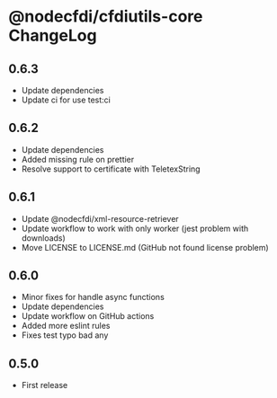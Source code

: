 # @nodecfdi/cfdiutils-core ChangeLog

## 0.6.3
- Update dependencies
- Update ci for use test:ci

## 0.6.2

- Update dependencies
- Added missing rule on prettier
- Resolve support to certificate with TeletexString

## 0.6.1

- Update @nodecfdi/xml-resource-retriever
- Update workflow to work with only worker (jest problem with downloads)
- Move LICENSE to LICENSE.md (GitHub not found license problem)

## 0.6.0

- Minor fixes for handle async functions
- Update dependencies
- Update workflow on GitHub actions
- Added more eslint rules
- Fixes test typo bad any

## 0.5.0

- First release
